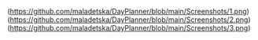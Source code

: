 (https://github.com/maladetska/DayPlanner/blob/main/Screenshots/1.png)
(https://github.com/maladetska/DayPlanner/blob/main/Screenshots/2.png)
(https://github.com/maladetska/DayPlanner/blob/main/Screenshots/3.png)
